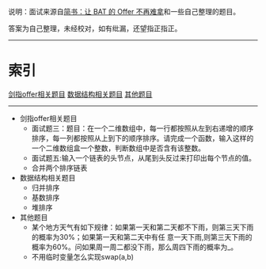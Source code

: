 说明：面试来源自[简书：让 BAT 的 Offer 不再难拿](http://www.jianshu.com/p/ee15c1cf9c16)和一些自己整理的题目。

答案为自己整理，未经校对，如有纰漏，还望指正指正。
- - -

# 索引
[剑指offer相关题目](https://github.com/callmeliujian/iOS_Interview/blob/master/剑指offer题目.md)
[数据结构相关题目](https://github.com/callmeliujian/iOS_Interview/blob/master/数据结构相关.md)
[其他题目](https://github.com/callmeliujian/iOS_Interview/blob/master/其他题目.md)

- - -

- 剑指offer相关题目
  -  面试题三：题目：在一个二维数组中，每一行都按照从左到右递增的顺序排序，每一列都按照从上到下的顺序排序。请完成一个函数，输入这样的一个二维数组盒一个整数，判断数组中是否含有该整数。
	-  面试题五:输入一个链表的头节点，从尾到头反过来打印出每个节点的值。
	- 合并两个排序链表
- 数据结构相关题目
	- 归并排序
	- 基数排序
	- 堆排序
- 其他题目
	-  某个地方天气有如下规律：如果第一天和第二天都不下雨，则第三天下雨的概率为30%；如果第一天和第二天中有任 意一天下雨,则第三天下雨的概率为60%。问如果周一周二都没下雨，那么周四下雨的概率为_。
	-  不用临时变量怎么实现swap(a,b)


